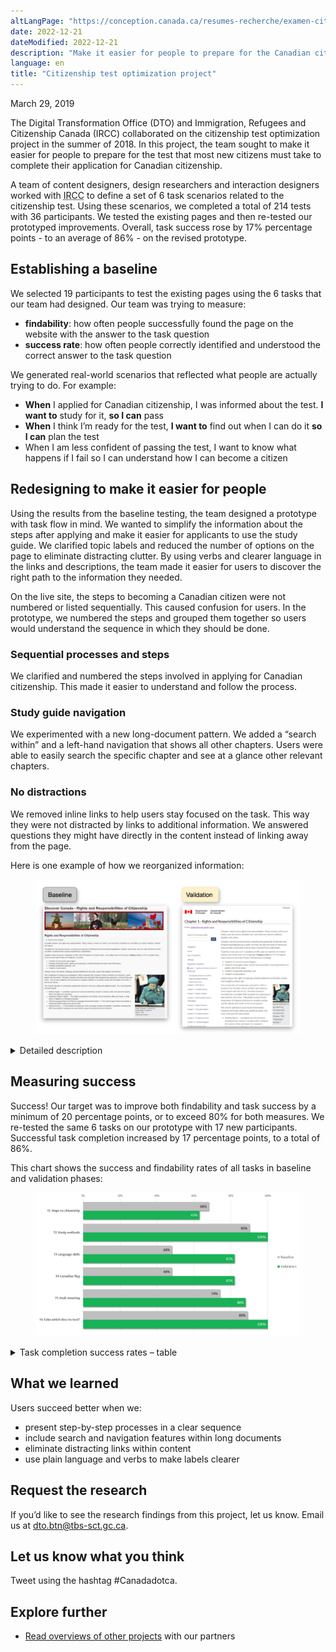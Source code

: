 ```yaml
---
altLangPage: "https://conception.canada.ca/resumes-recherche/examen-citoyennete-resume-recherche.html"
date: 2022-12-21
dateModified: 2022-12-21
description: "Make it easier for people to prepare for the Canadian citizenship test."
language: en
title: "Citizenship test optimization project"
---
```

<p class="post-meta">March 29, 2019</p>
<p>The Digital Transformation Office (DTO) and Immigration, Refugees and Citizenship Canada (IRCC) collaborated on the citizenship test optimization project in the summer of 2018. In this project, the team sought to make it easier for people to prepare for the test that most new citizens must take to complete their application for Canadian citizenship.</p>
<p>A team of content designers, design researchers and interaction designers worked with <abbr title="Immigration, Refugees and Citizenship Canada">IRCC</abbr> to define a set of 6 task scenarios related to the citizenship test. Using these scenarios, we completed a total of 214 tests with 36 participants. We tested the existing pages and then re-tested our prototyped improvements. Overall, task success rose by 17% percentage points - to an average of 86% - on the revised prototype. </p>
<h2>Establishing a baseline</h2>
<p>We selected 19 participants to test the existing pages using the 6 tasks that our team had designed. Our team was trying to measure:</p>
<ul>
  <li><b>findability</b>: how often people successfully found the page on the website with the answer to the task question</li>
  <li><b>success rate</b>: how often people correctly identified and understood the correct answer to the task question</li>
</ul>
<p>We generated real-world scenarios that reflected what people are actually trying to do.
  For example:</p>
<ul>
  <li><b>When</b> I applied for Canadian citizenship, I was informed about the test. <b>I want to</b> study for it, <b>so I can</b> pass</li>
  <li><b>When</b> I think I’m ready for the test, <b>I want to</b> find out when I can do it <b>so I can</b> plan the test</li>
  <li>When I am less confident of passing the test, I want to know what happens if I fail so I can understand how I can become a citizen</li>
</ul>
<h2>Redesigning to make it easier for people</h2>
<p>Using the results from the baseline testing, the team designed a prototype with task flow in mind. We wanted to simplify the information about the steps after applying and make it easier for applicants to use the study guide. We clarified topic labels and reduced the number of options on the page to eliminate distracting clutter. By using verbs and clearer language in the links and descriptions, the team made it easier for users to discover the right path to the information they needed.</p>
<p>On the live site, the steps to becoming a Canadian citizen were not numbered or listed sequentially. This caused confusion for users. In the prototype, we numbered the steps and grouped them together so users would understand the sequence in which they should be done.</p>
<h3>Sequential processes and steps</h3>
<p>We clarified and numbered the steps involved in applying for Canadian citizenship. This made it easier to understand and follow the process.</p>
<h3>Study guide navigation</h3>
<p>We experimented with a new long-document pattern. We added a “search within” and a left-hand navigation that shows all other chapters. Users were able to easily search the specific chapter and see at a glance other relevant chapters.</p>
<h3>No distractions</h3>
<p>We removed inline links to help users stay focused on the task. This way they were not distracted by links to additional information. We answered questions they might have directly in the content instead of linking away from the page.</p>
<p>Here is one example of how we reorganized information:</p>
<div class="col-md-12 row">
  <figure><img class="img-responsive" alt="The study guide showing the new long document pattern." src="/research-summaries/images/long-document-pattern.jpg" /></figure>
  <details>
    <summary>Detailed description</summary>
    <h4>Before:</h4>
    <p>All the information for this chapter (chapter not numbered) was on one page. The only way to search was to use Ctrl + F. Users would commonly get lost when they began to scroll.</p>
    <h4>After:</h4>
    <p>By adding a “search within” and a left-hand navigation, users were more successful at navigating within the document and finding what they needed.</p>
  </details>
</div>
<h2>Measuring success</h2>
<p>Success! Our target was to improve both findability and task success by a minimum of 20 percentage points, or to exceed 80% for both measures. We re-tested the same 6 tasks on our prototype with 17 new participants. Successful task completion increased by 17 percentage points, to a total of 86%.</p>
<p>This chart shows the success and findability rates of all tasks in baseline and validation phases:</p>
<div class="col-md-12 row">
  <figure><img class="img-responsive hidden-sm hidden-xs" alt="See table that follows for data." src="/research-summaries/images/citizenship-task-success-chart.jpg"/></figure>
  <details>
    <summary> Task completion success rates – table </summary>
    <p>Baseline measurement at start of project, validation on prototype redesigned by project team.</p>
    <div class="table-bravo">
      <table class="table table-bordered">
        <thead>
          <tr>
            <th scope="col">Task</th>
            <th scope="col">Baseline</th>
            <th scope="col">Validation</th>
          </tr>
        </thead>
        <tbody>
          <tr>
            <td>1. Steps to citizenship</td>
            <td  >68%</td>
            <td>63%</td>
          </tr>
          <tr>
            <td>2. Study methods</td>
            <td>90%</td>
            <td>100%</td>
          </tr>
          <tr>
            <td>3. Language skills</td>
            <td  >48%</td>
            <td>82%</td>
          </tr>
          <tr>
            <td>4. Canadian flag</td>
            <td  >48%</td>
            <td>82%</td>
          </tr>
          <tr>
            <td>5. Inuit meaning</td>
            <td  >74%</td>
            <td>88%</td>
          </tr>
          <tr>
            <td>6. Take which documents to the test </td>
            <td  >89%</td>
            <td>100%</td>
          </tr>
        </tbody>
      </table>
    </div>
  </details>
</div>
<h2>What we learned</h2>
<p>Users succeed better when we:</p>
<ul>
  <li>present step-by-step processes in a clear sequence</li>
  <li>include search and navigation features within long documents</li>
  <li>eliminate distracting links within content</li>
  <li>use plain language and verbs to make labels clearer</li>
</ul>
<h2>Request the research </h2>
<p>If you’d like to see the research findings from this project, let us know. Email us at <a href="mailto:dto.btn@tbs-sct.gc.ca">dto.btn@tbs-sct.gc.ca</a>.</p>
<h2>Let us know what you think</h2>
<p>Tweet using the hashtag #Canadadotca.</p>
<h2>Explore further </h2>
<ul>
  <li><a href="https://blog.canada.ca/pages/project-overview.html">Read overviews of other projects</a> with our partners</li>
</ul>
